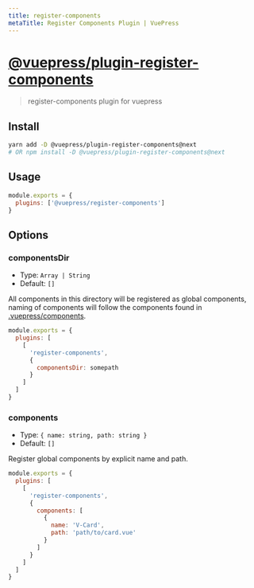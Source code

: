 ```yaml
---
title: register-components
metaTitle: Register Components Plugin | VuePress
---
```


# [@vuepress/plugin-register-components](https://github.com/vuejs/vuepress/tree/master/packages/%40vuepress/plugin-register-components)

> register-components plugin for vuepress

## Install

```bash
yarn add -D @vuepress/plugin-register-components@next
# OR npm install -D @vuepress/plugin-register-components@next
```

## Usage

```javascript
module.exports = {
  plugins: ['@vuepress/register-components']
}
```

## Options

### componentsDir

- Type: `Array | String`
- Default: `[]`

All components in this directory will be registered as global components, naming of components will follow the components found in [.vuepress/components](https://vuepress.vuejs.org/guide/using-vue.html#using-components).

``` js
module.exports = {
  plugins: [
    [ 
      'register-components', 
      {
        componentsDir: somepath
      }
    ]
  ] 
}
```

### components

- Type: `{ name: string, path: string }`
- Default: `[]`

Register global components by explicit name and path.

``` js
module.exports = {
  plugins: [
    [ 
      'register-components', 
      {
        components: [
          {
            name: 'V-Card',
            path: 'path/to/card.vue'
          }
        ]
      }
    ]
  ]
}
```
